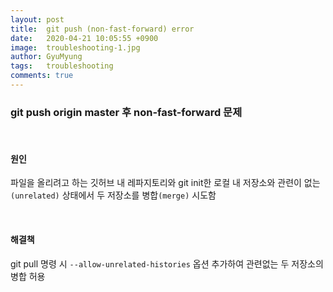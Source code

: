```yaml
---
layout: post
title:  git push (non-fast-forward) error
date:   2020-04-21 10:05:55 +0900
image:  troubleshooting-1.jpg
author: GyuMyung
tags:   troubleshooting
comments: true
---
```

### git push origin master 후 non-fast-forward 문제

<br/>

#### 원인

파일을 올리려고 하는 깃허브 내 레파지토리와 git init한 로컬 내 저장소와 관련이 없는`(unrelated)` 상태에서 두 저장소를 병합`(merge)` 시도함

<br/>

#### 해결책

git pull 명령 시 `--allow-unrelated-histories` 옵션 추가하여 관련없는 두 저장소의 병합 허용

